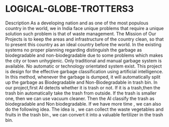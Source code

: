 # LOGICAL-GLOBE-TROTTERS3
Description As a developing nation and as one of the most populous country in the world, we in India face unique problems that require a unique solution such problem is that of waste management.  The Mission of Our Projects is to keep the areas and infrastructure of the country clean, so that to present this country as an ideal country before the world.   In the existing systems no proper planning regarding distinguish the garbage as biodegradable and non-biodegradable due to some problems which makes the city or town unhygienic.  Only traditional and manual garbage system is available.  No automatic or technology orientated system exist.  This project is design for the effective garbage classification using artificial intelligence.  In this method, whenever the garbage is dumped, it will automatically split up the garbage as Biodegradable and Non-Biodegradable in trash bin. In our project,first AI detects whether it is trash or not. If it is a trash,then the trash bin automatically take the trash from outside. If the trash is smaller one, then we can use vacuum cleaner. Then the AI classify the trash as biodegradable and Non biodegradable. If we have more time , we can also do the following idea. The idea is , we can collect the waste vegetables and fruits in the trash bin., we can convert it into a valuable fertilizer in the trash bin.
